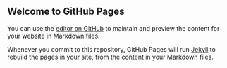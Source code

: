 ## Welcome to GitHub Pages

You can use the [editor on GitHub](https://github.com/abhijeet007rocks8/Meme-Stream/edit/main/index.html) to maintain and preview the content for your website in Markdown files.

Whenever you commit to this repository, GitHub Pages will run [Jekyll](https://jekyllrb.com/) to rebuild the pages in your site, from the content in your Markdown files.
